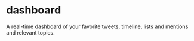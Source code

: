dashboard
=========

A real-time dashboard of your favorite tweets, timeline, lists and mentions and relevant topics. 
